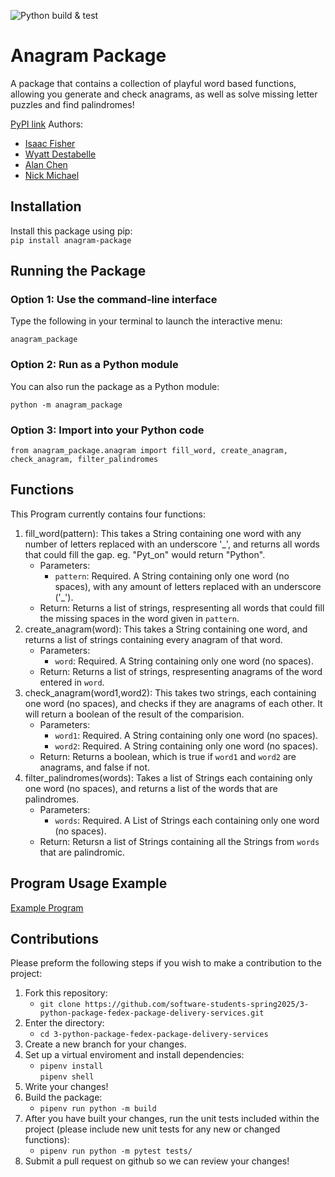 ![Python build & test](https://github.com/software-students-spring2025/3-python-package-fedex-package-delivery-services/actions/workflows/build.yml/badge.svg)

# Anagram Package
A package that contains a collection of playful word based functions, allowing you generate and check anagrams, as well as solve missing letter puzzles and find palindromes!

[PyPI link](https://pypi.org/project/anagram-package/)
Authors:
- [Isaac Fisher](https://github.com/isaac1000000)
- [Wyatt Destabelle](https://github.com/Wyatt-Destabelle)
- [Alan Chen](https://github.com/Chen-zexi)
- [Nick Michael](https://github.com/NMichael111)
## Installation

Install this package using pip: \
`pip install anagram-package`

## Running the Package

### Option 1: Use the command-line interface

Type the following in your terminal to launch the interactive menu:

`
anagram_package
`

### Option 2: Run as a Python module

You can also run the package as a Python module:

`
python -m anagram_package
`

### Option 3: Import into your Python code

```
from anagram_package.anagram import fill_word, create_anagram, check_anagram, filter_palindromes
```


## Functions
This Program currently contains four functions:
1. fill_word(pattern): This takes a String containing one word with any number of letters replaced with an underscore '_', and returns all words that could fill the gap. eg. "Pyt_on" would return "Python".
    - Parameters:
        - `pattern`: Required. A String containing only one word (no spaces), with any amount of letters replaced with an underscore ('_'). 
    - Return: Returns a list of strings, respresenting all words that could fill the missing spaces in the word given in `pattern`.
2. create_anagram(word): This takes a String containing one word, and returns a list of strings containing every anagram of that word.
   - Parameters:
        - `word`: Required. A String containing only one word (no spaces).
    - Return: Returns a list of strings, respresenting anagrams of the word entered in `word`.
3. check_anagram(word1,word2): This takes two strings, each containing one word (no spaces), and checks if they are anagrams of each other. It will return a boolean of the result of the comparision.
    - Parameters:
        - `word1`: Required. A String containing only one word (no spaces).
        - `word2`: Required. A String containing only one word (no spaces).
    - Return: Returns a boolean, which is true if `word1` and `word2` are anagrams, and false if not.
4. filter_palindromes(words): Takes a list of Strings each containing only one word (no spaces), and returns a list of the words that are palindromes.
   - Parameters:
        - `words`: Required. A List of Strings each containing only one word (no spaces).
   - Return: Retursn a list of Strings containing all the Strings from `words` that are palindromic.

## Program Usage Example 
[Example Program](https://github.com/software-students-spring2025/3-python-package-fedex-package-delivery-services/blob/main/anagram_package/__main__.py)

## Contributions

Please preform the following steps if you wish to make a contribution to the project:
1. Fork this repository:
    - `git clone https://github.com/software-students-spring2025/3-python-package-fedex-package-delivery-services.git`
2. Enter the directory:
    - `cd 3-python-package-fedex-package-delivery-services`
3. Create a new branch for your changes.
4. Set up a virtual enviroment and install dependencies:
    - `pipenv install` \
`pipenv shell`
5. Write your changes!
5. Build the package:
    - `pipenv run python -m build`
6. After you have built your changes, run the unit tests included within the project (please include new unit tests for any new or changed functions):
    - `pipenv run python -m pytest tests/`
7. Submit a pull request on github so we can review your changes!
